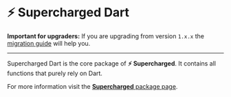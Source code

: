 # ⚡️ Supercharged Dart

**Important for upgraders:** If you are upgrading from version `1.x.x` the [migration guide](https://github.com/felixblaschke/supercharged/blob/master/migration_v2.md) will help you.
__________

Supercharged Dart is the core package of **⚡️ Supercharged**. It contains all functions that purely rely on Dart.

For more information visit the [**Supercharged** package page](https://pub.dev/packages/supercharged).
